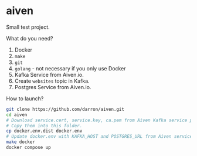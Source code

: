 aiven
============

Small test project.

What do you need?

1. Docker
2. `make`
3. `git`
4. `golang` - not necessary if you only use Docker
5. Kafka Service from Aiven.io.
6. Create `websites` topic in Kafka.
6. Postgres Service from Aiven.io.

How to launch?

```bash
git clone https://github.com/darron/aiven.git
cd aiven
# Download service.cert, service.key, ca.pem from Aiven Kafka service page.
# Copy them into this folder.
cp docker.env.dist docker.env
# Update docker.env with KAFKA_HOST and POSTGRES_URL from Aiven services.
make docker
docker compose up
```